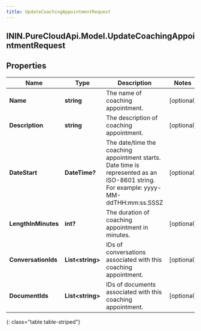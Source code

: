 ```yaml
---
title: UpdateCoachingAppointmentRequest
---
```

## ININ.PureCloudApi.Model.UpdateCoachingAppointmentRequest

## Properties

|Name | Type | Description | Notes|
|------------ | ------------- | ------------- | -------------|
| **Name** | **string** | The name of coaching appointment. | [optional] |
| **Description** | **string** | The description of coaching appointment. | [optional] |
| **DateStart** | **DateTime?** | The date/time the coaching appointment starts. Date time is represented as an ISO-8601 string. For example: yyyy-MM-ddTHH:mm:ss.SSSZ | [optional] |
| **LengthInMinutes** | **int?** | The duration of coaching appointment in minutes. | [optional] |
| **ConversationIds** | **List&lt;string&gt;** | IDs of conversations associated with this coaching appointment. | [optional] |
| **DocumentIds** | **List&lt;string&gt;** | IDs of documents associated with this coaching appointment. | [optional] |
{: class="table table-striped"}


